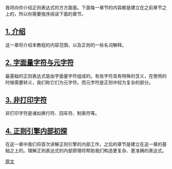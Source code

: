我将向你介绍正则表达式的方方面面。下面每一章节的内容都是建立在之前章节之上的，所以你需要按序阅读下面的章节。

## [1. 介绍](./000-介绍.md)
这一章将介绍本教程的内容范围，以及正则的一些名词解释。

## [2. 字面量字符与元字符](./002-字面量字符与元字符.md)
最基础的正则表达式是由字面量字符组成的。有些字符具有特殊的含义，在使用的时候需要转义，我们称它们为元字符。而元字符是正则中较为复杂的部分。

## [3. 非打印字符](./003-非打印字符.md)
非打印字符是诸如换行符、回车符、制表符等。

## [4. 正则引擎内部初探](./004-正则引擎内部初探.md)
在这一章中我们将首次讲解正则引擎的内部工作，之后的章节是建立在这一章的基础之上的。理解正则表达式的内部原理将帮助我们构造更复杂、更准确的表达式。

[原文](https://www.regular-expressions.info/tutorialcnt.html)
